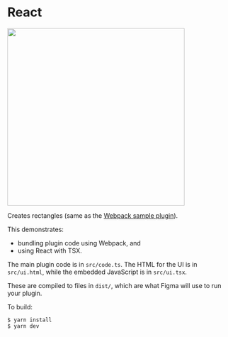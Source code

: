 # React 

<img src="../_screenshots/webpack.png" width="400" />

Creates rectangles (same as the [Webpack sample plugin][webpack]).

This demonstrates:

- bundling plugin code using Webpack, and
- using React with TSX.

The main plugin code is in `src/code.ts`. The HTML for the UI is in
`src/ui.html`, while the embedded JavaScript is in `src/ui.tsx`.

These are compiled to files in `dist/`, which are what Figma will use to run
your plugin.

To build:

    $ yarn install
    $ yarn dev

[webpack]: ../webpack/
